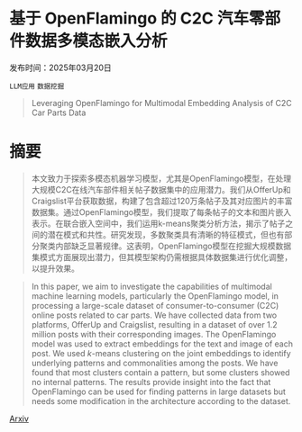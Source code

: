# 基于 OpenFlamingo 的 C2C 汽车零部件数据多模态嵌入分析

发布时间：2025年03月20日

`LLM应用` `数据挖掘`

> Leveraging OpenFlamingo for Multimodal Embedding Analysis of C2C Car Parts Data

# 摘要

> 本文致力于探索多模态机器学习模型，尤其是OpenFlamingo模型，在处理大规模C2C在线汽车部件相关帖子数据集中的应用潜力。我们从OfferUp和Craigslist平台获取数据，构建了包含超过120万条帖子及其对应图片的丰富数据集。通过OpenFlamingo模型，我们提取了每条帖子的文本和图片嵌入表示。在联合嵌入空间中，我们运用k-means聚类分析方法，揭示了帖子之间的潜在模式和共性。研究发现，多数聚类具有清晰的特征模式，但也有部分聚类内部缺乏显著规律。这表明，OpenFlamingo模型在挖掘大规模数据集模式方面展现出潜力，但其模型架构仍需根据具体数据集进行优化调整，以提升效果。

> In this paper, we aim to investigate the capabilities of multimodal machine learning models, particularly the OpenFlamingo model, in processing a large-scale dataset of consumer-to-consumer (C2C) online posts related to car parts. We have collected data from two platforms, OfferUp and Craigslist, resulting in a dataset of over 1.2 million posts with their corresponding images. The OpenFlamingo model was used to extract embeddings for the text and image of each post. We used $k$-means clustering on the joint embeddings to identify underlying patterns and commonalities among the posts. We have found that most clusters contain a pattern, but some clusters showed no internal patterns. The results provide insight into the fact that OpenFlamingo can be used for finding patterns in large datasets but needs some modification in the architecture according to the dataset.

[Arxiv](https://arxiv.org/abs/2503.17408)